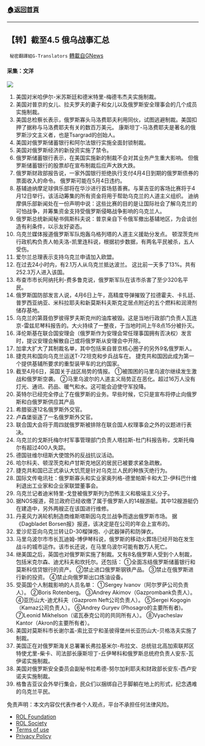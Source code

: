 ###  [:house:返回首頁](https://github.com/ourhimalayas/txt)
---


## 【转】截至4.5 俄乌战事汇总
` 秘密翻譯組G-Translators` [轉載自GNews](https://gnews.org/zh-hans/2300448/)

#### 采集：文洋
![](https://assets.gnews.org/wp-content/uploads/2022/04/16492649331.png)
1. 美国对米哈伊尔-米苏斯廷和德米特里-梅德韦杰夫实施制裁。
2. 美国对普京的女儿、拉夫罗夫的妻子和女儿以及俄罗斯安全理事会的几个成员实施制裁。
3. 美国总检察长表示，俄罗斯寡头马洛费耶夫利用同伙，试图逃避制裁。美国扣押了据称与马洛费耶夫有关的数百万美元。
康斯坦丁-马洛费耶夫是著名的俄罗斯沙文主义者，也是Tsargrad的创始人。
4. 美国对俄罗斯储蓄银行和阿尔法银行实施全面封锁制裁。
5. 美国对俄罗斯经济的新投资实施了禁令。
6. 俄罗斯储蓄银行表示，在美国实施新的制裁不会对其业务产生重大影响。
但俄罗斯储蓄银行的股票却在宣布制裁后应声大跌大跌。
7. 俄罗斯财政部报告说，一家外国银行拒绝执行支付4月4日到期的俄罗斯债券的票面收入的命令。
俄罗斯可能在5月4日违约。
8. 基辅迪纳摩足球俱乐部将在华沙进行首场慈善赛。与莱吉亚的客场比赛将于4月12日举行。该活动筹集的所有资金将用于帮助乌克兰的人道主义组织。
迪纳摩俱乐部新闻处在一份声明中说：这些比赛的目的是让国际社会了解乌克兰的可怕战争，并筹集资金支持受俄罗斯侵略战争影响的乌克兰人。
9. 俄罗斯总统新闻秘书佩斯科夫说：普京亲自下令俄军撤出基辅地区，为会谈创造有利条件，以示友好姿态。
10. 乌克兰媒体报道俄罗斯军队炮轰乌格列塔的人道主义援助分发点。
顿涅茨克州行政机构负责人帕夫洛-凯里连科说，根据初步数据，有两名平民被杀，五人受伤。
11. 爱尔兰总理表示支持乌克兰申请加入欧盟。
12. 在过去24小时内，有2.1万人从乌克兰抵达波兰。 这比前一天多了13%。共有252.3万人进入该国。
13. 布查市市长阿纳托利-费多鲁克说，俄罗斯军队在该市杀害了至少320名平民。
14. 俄罗斯国防部发言人说，4月6日上午，高精度导弹摧毁了拉德霍夫、卡扎廷、普罗西亚纳亚、米科拉耶夫和新莫斯科夫斯克定居点附近的五个燃料和润滑剂储存基地。
15. 乌克兰的第聂伯罗彼得罗夫斯克州的油库被毁。这是当地行政部门负责人瓦连京-雷兹尼琴科报告的。大火持续了一整夜，于当地时间上午8点15分被扑灭。
16. 泽伦斯基在联合国安理会（俄罗斯作为安理会常任理事国拥有否决权）发言时，提议安理会解散自己或将俄罗斯从安理会中开除。
17. 加拿大扩大了其制裁名单，其中包括来自普京核心圈子的另外9名俄罗斯人。
18. 捷克共和国向乌克兰运送T-72坦克和步兵战车在。
捷克共和国因此成为第一个提供基辅所要求的重型装甲车的北约国家。
19. 截至4月6日，英国关于战区局势的情报。
①被围困的马里乌波尔继续发生激战和俄罗斯空袭。
②马里乌波尔的人道主义局势正在恶化。超过16万人没有灯光、通讯、药品、暖气和水。这可能会迫使守军投降。
20. 英特尔已经完全停止了在俄罗斯的业务。早些时候，它只是宣布将停止向俄罗斯和白俄罗斯供应其产品
21. 希腊驱逐12名俄罗斯外交官。
22. 卢森堡驱逐了一名俄罗斯外交官。
23. 联合国大会将于周四就俄罗斯被排除在联合国人权理事会之外的议题进行表决。
24. 乌克兰的戈斯托梅尔村军事管理部门负责人塔拉斯-杜门科报告称，戈斯托梅尔有超过400人失踪。
25. 德国驻维尔纽斯大使馆外的反战抗议活动。
26. 哈尔科夫、顿涅茨克和卢甘斯克地区的居民已被要求紧急疏散。
27. 捷克共和国已正式承认大饥荒是针对乌克兰人民的种族灭绝行为。
28. 国际文传电讯社：俄罗斯寡头和实业家奥列格-德里帕斯卡和大卫-伊科巴什维利退出工业家和企业家联盟董事会。
29. 乌克兰记者迪米特里-戈登被俄罗斯列为恐怖主义和极端主义分子。
30. 据NOS报道，荷兰政府已经收缴了属于俄罗斯人的14艘游艇。其中12艘游艇仍在建造中，另外两艘正在该国进行维修。
31. 丹麦风力涡轮机制造商维斯塔斯因乌克兰战争而退出俄罗斯市场。
据《Dagbladet Borsen报》报道，该决定是在公司的年会上宣布的。
32. 爱沙尼亚向乌克兰转让D-30榴弹炮、小武器弹药和防弹衣。
33. 马里乌波尔市市长瓦迪姆-博伊琴科说，俄罗斯的移动火葬场已经开始在发生战斗的城市运作。该市长还说，在马里乌波尔可能有数万人死亡。
34. 继美国之后，英国也对俄罗斯实施了制裁。又有8名俄罗斯人受到个人制裁，包括米克尔森、迪尤科夫和坎托尔。还包括：
①全面冻结俄罗斯储蓄银行和莫斯科信贷银行的资产。
②禁止进口俄罗斯钢铁产品。
③禁止在俄罗斯进行新的投资。
④禁止向俄罗斯出口炼油设备。
35. 受英国个人制裁影响的人员名单：
①Sergey Ivanov（阿尔罗萨公司负责人）。
②Boris Rotenberg。
③Andrey Akimov（Gazprombank负责人）。
④亚历山大-迪尤科夫（Gazprom Neft公司负责人）。
⑤Sergei Kogogin（Kamaz公司负责人）。
⑥Andrey Guryev (Phosagro的主要所有者)。
⑦Leonid Mikhelson（诺瓦泰克公司的共同所有人）。
⑧Vyacheslav Kantor（Akron的主要所有者）。
36. 美国对莫斯科市长谢尔盖-索比亚宁和圣彼得堡州长亚历山大-贝格洛夫实施了制裁。
37. 美国正在对俄罗斯海关总署署长弗拉基米尔-布拉文、总统驻北高加索联邦区特使尤里-柴卡、司法部长康斯坦丁-丘伊琴科和俄罗斯总统府负责人安东-瓦伊诺实施制裁。
38. 美国对俄罗斯安全委员会副秘书拉希德-努尔加利耶夫和财政部长安东-西卢安诺夫实施制裁。
39. 格鲁吉亚议会外举行集会，民众们以捆绑自己手脚躺在地上的形式，纪念遇难的乌克兰平民。


 

免责声明：本文内容仅代表作者个人观点，平台不承担任何法律风险。

- [ROL Foundation](https://rolfoundation.org/)
- [ROL Society](https://rolsociety.org/)
- [Terms of use](https://gnews.org/terms-of-use-3/)
- [Privacy Policy](https://gnews.org/privacy-policy/)

